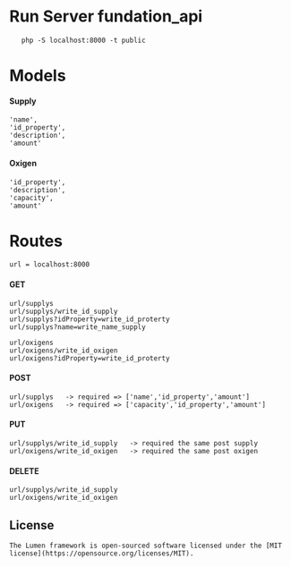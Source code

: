 # Run Server fundation_api
`   php -S localhost:8000 -t public`

# Models
#### Supply
    'name',
    'id_property',
    'description',
    'amount'

#### Oxigen
    'id_property',
    'description',
    'capacity',
    'amount'


# Routes
    url = localhost:8000

#### GET
    url/supplys
    url/supplys/write_id_supply
    url/supplys?idProperty=write_id_proterty
    url/supplys?name=write_name_supply

    url/oxigens
    url/oxigens/write_id_oxigen
    url/oxigens?idProperty=write_id_proterty

#### POST
    url/supplys   -> required => ['name','id_property','amount']
    url/oxigens   -> required => ['capacity','id_property','amount']

#### PUT
    url/supplys/write_id_supply   -> required the same post supply
    url/oxigens/write_id_oxigen   -> required the same post oxigen

#### DELETE
    url/supplys/write_id_supply 
    url/oxigens/write_id_oxigen 



## License

    The Lumen framework is open-sourced software licensed under the [MIT license](https://opensource.org/licenses/MIT).
